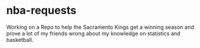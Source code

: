 # nba-requests
Working on a Repo to help the Sacramento Kings get a winning season and prove a lot of my friends wrong about my knowledge on statistics and basketball.
